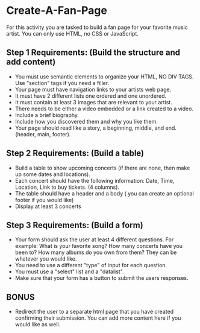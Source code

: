 # Create-A-Fan-Page

For this activity you are tasked to build a fan page for your favorite music artist. You can only use HTML, no CSS or JavaScript.


## Step 1 Requirements: (Build the structure and add content)
  - You must use semantic elements to organize your HTML, NO DIV TAGS. Use "section" tags if you need a filler.
  - Your page must have navigation links to your artists web page.
  - It must have 2 different lists one ordered and one unordered.
  - It must contain at least 3 images that are relevant to your artist.
  - There needs to be either a video embedded or a link created to a video.
  - Include a brief biography. 
  - Include how you discovered them and why you like them.
  - Your page should read like a story, a beginning, middle, and end. (header, main, footer).

## Step 2 Requirements: (Build a table)
  - Build a table to show upcoming concerts (if there are none, then make up some dates and locations).
  - Each concert should have the following information: Date, Time, Location, Link to buy tickets. (4 columns).
  - The table should have a header and a body ( you can create an optional footer if you would like)
  - Display at least 3 concerts 

## Step 3 Requirements: (Build a form)
  - Your form should ask the user at least 4 different questions. For example: What is your favorite song? How many concerts have you been to? How many albums do you own from them? They can be whatever you would like.
  - You need to use a different "type" of input for each question.
  - You must use a "select" list and a "datalist".
  - Make sure that your form has a button to submit the users responses.

## BONUS
  - Redirect the user to a separate html page that you have created confirming their submission. You can add more content here if you would like as well.